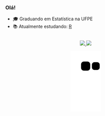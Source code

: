 <div>

### Olá! 
- 🎓 Graduando em Estatística na UFPE
- 📚 Atualmente estudando: [R](https://github.com/vitornegromonte?tab=repositories&q=&type=&language=r&sort=) <!--e [Python](https://)-->
##
<div align='center'>
  <a href="https://github.com/vitornegromonte">
  <img height="150em" src="https://github-readme-stats.vercel.app/api?username=vitornegromonte&show_icons=true&theme=github_dark&hide_border=true&include_all_commits=true&count_private=true"/>
  <img height="150em" src="https://github-readme-stats.vercel.app/api/top-langs/?username=vitornegromonte&layout=compact&langs_count=7&theme=github_dark&hide_border=true"/>

  ![Snake animation](https://github.com/vitornegromonte/vitornegromonte/blob/output/github-contribution-grid-snake.svg)
</a>
</div>
<!--

<details style='font-size: 15px'><summary>Mais detalhes: </summary>
<blockquote>

#### Linguagens de programação: 
[![Python](https://img.shields.io/badge/Python-0D1117?style=for-the-badge&logo=Python&logoColor=0D1117&labelColor=white)]()
[![R](https://img.shields.io/badge/R-0D1117?style=for-the-badge&logo=R&logoColor=0D1117&labelColor=white)]()
[![C](https://img.shields.io/badge/C-0D1117?style=for-the-badge&logo=C&logoColor=0D1117&labelColor=white)]()

#### Sistema operacional
[![Linux](https://img.shields.io/badge/Linux-0D1117?style=for-the-badge&logo=Linux&logoColor=0d1117&labelColor=white)]()

#### Plataformas de colaboração
[![GitHub](https://img.shields.io/badge/github-0d1117?style=for-the-badge&logo=github&logoColor=0d1117&labelColor=white)]()
[![Git](https://img.shields.io/badge/git-0d1117?style=for-the-badge&logo=git&logoColor=0d1117&labelColor=white)]()
</details></blockquote>
</div>
->
